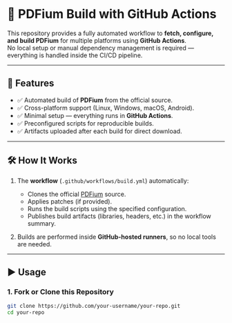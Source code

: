 # 📖 PDFium Build with GitHub Actions

This repository provides a fully automated workflow to **fetch, configure, and build PDFium** for multiple platforms using **GitHub Actions**.  
No local setup or manual dependency management is required — everything is handled inside the CI/CD pipeline.

---

## 🚀 Features
- ✅ Automated build of **PDFium** from the official source.  
- ✅ Cross-platform support (Linux, Windows, macOS, Android).  
- ✅ Minimal setup — everything runs in **GitHub Actions**.  
- ✅ Preconfigured scripts for reproducible builds.  
- ✅ Artifacts uploaded after each build for direct download.  

---

## 🛠️ How It Works
1. The **workflow** (`.github/workflows/build.yml`) automatically:
   - Clones the official [PDFium](https://pdfium.googlesource.com/pdfium/) source.  
   - Applies patches (if provided).  
   - Runs the build scripts using the specified configuration.  
   - Publishes build artifacts (libraries, headers, etc.) in the workflow summary.

2. Builds are performed inside **GitHub-hosted runners**, so no local tools are needed.

---

## ▶️ Usage

### 1. Fork or Clone this Repository
```bash
git clone https://github.com/your-username/your-repo.git
cd your-repo
